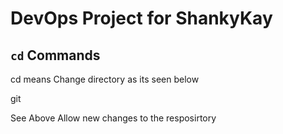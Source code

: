 # DevOps Project for ShankyKay

##  `cd` Commands

cd means Change directory as its seen below


git 


See Above
Allow new changes to the resposirtory